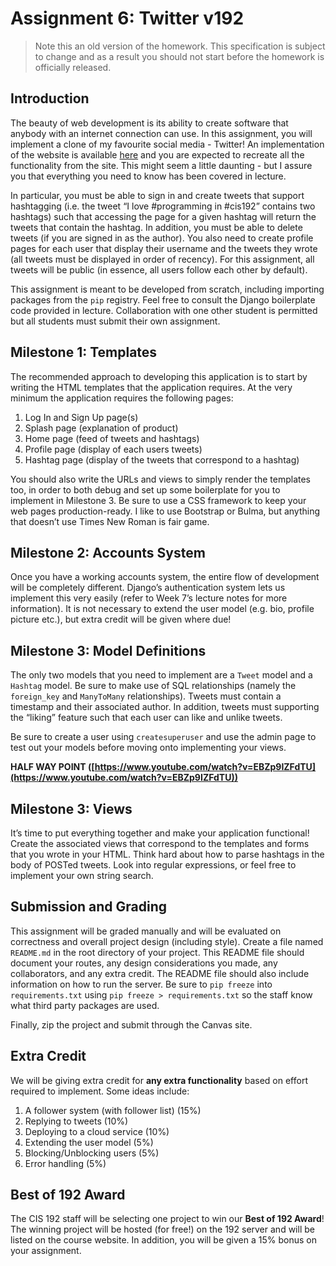 # Assignment 6: Twitter v192
> Note this an old version of the homework. This specification is subject to change and as a result you should not start before the homework is officially released.

## Introduction
The beauty of web development is its ability to create software that anybody with an internet connection can use. In this assignment, you will implement a clone of my favourite social media - Twitter! An implementation of the website is available [here](https://twitter.kirubarajan.com) and you are expected to recreate all the functionality from the site. This might seem a little daunting - but I assure you that everything you need to know has been covered in lecture.

In particular, you must be able to sign in and create tweets that support hashtagging (i.e. the tweet “I love #programming in #cis192” contains two hashtags) such that accessing the page for a given hashtag will return the tweets that contain the hashtag. In addition, you must be able to delete tweets (if you are signed in as the author). You also need to create profile pages for each user that display their username and the tweets they wrote (all tweets must be displayed in order of recency). For this assignment, all tweets will be public (in essence, all users follow each other by default).

This assignment is meant to be developed from scratch, including importing packages from the `pip` registry. Feel free to consult the Django boilerplate code provided in lecture. Collaboration with one other student is permitted but all students must submit their own assignment.

## Milestone 1: Templates
The recommended approach to developing this application is to start by writing the HTML templates that the application requires. At the very minimum the application requires the following pages:

1. Log In and Sign Up page(s)
2. Splash page (explanation of product)
3. Home page (feed of tweets and hashtags)
4. Profile page (display of each users tweets)
5. Hashtag page (display of the tweets that correspond to a hashtag)

You should also write the URLs and views to simply render the templates too, in order to both debug and set up some boilerplate for you to implement in Milestone 3. Be sure to use a CSS framework to keep your web pages production-ready. I like to use Bootstrap or Bulma, but anything that doesn’t use Times New Roman is fair game.

## Milestone 2: Accounts System
Once you have a working accounts system, the entire flow of development will be completely different. Django’s authentication system lets us implement this very easily (refer to Week 7’s lecture notes for more information). It is not necessary to extend the user model (e.g. bio, profile picture etc.), but extra credit will be given where due!

## Milestone 3: Model Definitions
The only two models that you need to implement are a `Tweet` model and a `Hashtag` model. Be sure to make use of SQL relationships (namely the `foreign_key` and `ManyToMany` relationships). Tweets must contain a timestamp and their associated author. In addition, tweets must supporting the “liking” feature such that each user can like and unlike tweets.

Be sure to create a user using `createsuperuser` and use the admin page to test out your models before moving onto implementing your views.

**HALF WAY POINT ([https://www.youtube.com/watch?v=EBZp9IZFdTU](https://www.youtube.com/watch?v=EBZp9IZFdTU))**

## Milestone 3: Views
It’s time to put everything together and make your application functional! Create the associated views that correspond to the templates and forms that you wrote in your HTML. Think hard about how to parse hashtags in the body of POSTed tweets. Look into regular expressions, or feel free to implement your own string search.

## Submission and Grading
This assignment will be graded manually and will be evaluated on correctness and overall project design (including style). Create a file named `README.md` in the root directory of your project. This README file should document your routes, any design considerations you made, any collaborators, and any extra credit. The README file should also include information on how to run the server. Be sure to  `pip freeze` into  `requirements.txt` using `pip freeze > requirements.txt` so the staff know what third party packages are used.

Finally, zip the project and submit through the Canvas site.

## Extra Credit
We will be giving extra credit for **any extra functionality** based on effort required to implement. Some ideas include:

1. A follower system (with follower list) (15%)
2. Replying to tweets (10%)
3. Deploying to a cloud service (10%)
2. Extending the user model (5%)
3. Blocking/Unblocking users (5%)
4. Error handling (5%)

## Best of 192 Award
The CIS 192 staff will be selecting one project to win our **Best of 192 Award**!  The winning project will be hosted (for free!) on the 192 server and will be listed on the course website. In addition, you will be given a 15% bonus on your assignment.
